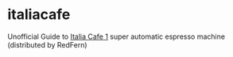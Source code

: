 # italiacafe
Unofficial Guide to [Italia Cafe 1](https://italiacafe.ca/products/italia-cafe-i) super automatic espresso machine (distributed by RedFern)



